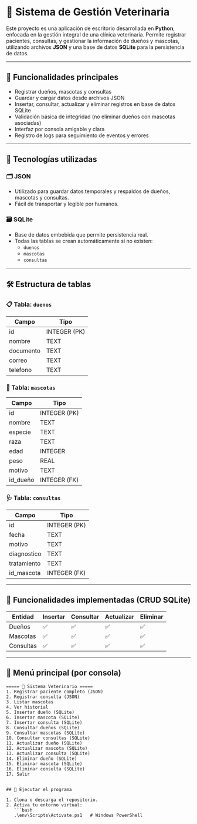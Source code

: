 # 🐾 Sistema de Gestión Veterinaria

Este proyecto es una aplicación de escritorio desarrollada en **Python**, enfocada en la gestión integral de una clínica veterinaria. Permite registrar pacientes, consultas, y gestionar la información de dueños y mascotas, utilizando archivos **JSON** y una base de datos **SQLite** para la persistencia de datos.

---

## 🚀 Funcionalidades principales

- Registrar dueños, mascotas y consultas
- Guardar y cargar datos desde archivos JSON
- Insertar, consultar, actualizar y eliminar registros en base de datos SQLite
- Validación básica de integridad (no eliminar dueños con mascotas asociadas)
- Interfaz por consola amigable y clara
- Registro de logs para seguimiento de eventos y errores

---

## 🧱 Tecnologías utilizadas

### 🗂 JSON
- Utilizado para guardar datos temporales y respaldos de dueños, mascotas y consultas.
- Fácil de transportar y legible por humanos.

### 🗃 SQLite
- Base de datos embebida que permite persistencia real.
- Todas las tablas se crean automáticamente si no existen:
  - `duenos`
  - `mascotas`
  - `consultas`

---

## 🛠 Estructura de tablas

### 📋 Tabla: `duenos`
| Campo     | Tipo    |
|-----------|---------|
| id        | INTEGER (PK) |
| nombre    | TEXT    |
| documento | TEXT    |
| correo    | TEXT    |
| telefono  | TEXT    |

### 🐶 Tabla: `mascotas`
| Campo     | Tipo    |
|-----------|---------|
| id        | INTEGER (PK) |
| nombre    | TEXT    |
| especie   | TEXT    |
| raza      | TEXT    |
| edad      | INTEGER |
| peso      | REAL    |
| motivo    | TEXT    |
| id_dueño  | INTEGER (FK) |

### 🩺 Tabla: `consultas`
| Campo       | Tipo    |
|-------------|---------|
| id          | INTEGER (PK) |
| fecha       | TEXT    |
| motivo      | TEXT    |
| diagnostico | TEXT    |
| tratamiento | TEXT    |
| id_mascota  | INTEGER (FK) |

---

## 🧪 Funcionalidades implementadas (CRUD SQLite)

| Entidad  | Insertar | Consultar | Actualizar | Eliminar |
|----------|----------|-----------|------------|----------|
| Dueños   | ✅        | ✅         | ✅          | ✅        |
| Mascotas | ✅        | ✅         | ✅          | ✅        |
| Consultas| ✅        | ✅         | ✅          | ✅        |

---

## 🧭 Menú principal (por consola)

```text
===== 🏥 Sistema Veterinario =====
1. Registrar paciente completo (JSON)
2. Registrar consulta (JSON)
3. Listar mascotas
4. Ver historial
5. Insertar dueño (SQLite)
6. Insertar mascota (SQLite)
7. Insertar consulta (SQLite)
8. Consultar dueños (SQLite)
9. Consultar mascotas (SQLite)
10. Consultar consultas (SQLite)
11. Actualizar dueño (SQLite)
12. Actualizar mascota (SQLite)
13. Actualizar consulta (SQLite)
14. Eliminar dueño (SQLite)
15. Eliminar mascota (SQLite)
16. Eliminar consulta (SQLite)
17. Salir


## 🧪 Ejecutar el programa

1. Clona o descarga el repositorio.
2. Activa tu entorno virtual:
   ```bash
   .\env\Scripts\Activate.ps1   # Windows PowerShell

